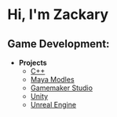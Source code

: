 <h1>Hi, I'm Zackary</h1>

<h2>Game Development:</h2>

- <b>Projects</b>
  - [C++](https://github.com/majuju01/C/blob/main/README.md)
  - [Maya Modles](https://github.com/majuju01/C/blob/main/README.md)
  - [Gamemaker Studio](https://github.com/majuju01/C/blob/main/README.md)
  - [Unity](https://github.com/majuju01/C/blob/main/README.md)
  - [Unreal Engine](https://github.com/majuju01/C/blob/main/README.md)


<!--
**joshmadakor1/joshmadakor1** is a ✨ _special_ ✨ repository because its `README.md` (this file) appears on your GitHub profile.

Here are some ideas to get you started:

- 🔭 I’m currently working on ...
- 🌱 I’m currently learning ...
- 👯 I’m looking to collaborate on ...
- 🤔 I’m looking for help with ...
- 💬 Ask me about ...
- 📫 How to reach me: ...
- 😄 Pronouns: ...
- ⚡ Fun fact: ...
-->
